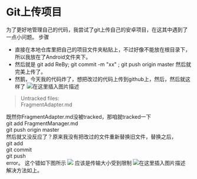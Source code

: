 # Git上传项目
为了更好地管理自己的代码，我尝试了git上传自己的安卓项目，在这其中遇到了一点小问题。
步骤
+ 直接在本地仓库里把自己的项目文件夹粘贴上，不过好像不能放在根目录下，所以我放在了Android文件夹下。
+ 然后就是 git add ReBy; git commit -m "xx" ; git push origin master
然后就完美上传了。
+ 然鹅，今天我的代码炸了，想把改过的代码上传到github上，然后，然后就这样了
![在这里插入图片描述](https://img-blog.csdnimg.cn/20190403223327938.PNG?x-oss-process=image/watermark,type_ZmFuZ3poZW5naGVpdGk,shadow_10,text_aHR0cHM6Ly9ibG9nLmNzZG4ubmV0L3FxXzQyODk4Mjk5,size_16,color_FFFFFF,t_70)
>Untracked files:  
FragmentAdapter.md  

既然你FragmentAdapter.md没被tracked，那咱就tracked一下  
git add FragmentManager.md  
git push origin master  
然后就又没反应了？原来我没有把改过的文件重新替换旧文件，替换之后，  
git add   
git commit  
git push  
error。
这个错如下图所示
![](https://img-blog.csdnimg.cn/20190403222453417.PNG?x-oss-process=image/watermark,type_ZmFuZ3poZW5naGVpdGk,shadow_10,text_aHR0cHM6Ly9ibG9nLmNzZG4ubmV0L3FxXzQyODk4Mjk5,size_16,color_FFFFFF,t_70)
应该是传输大小受到限制
![在这里插入图片描述](https://img-blog.csdnimg.cn/2019040322434123.PNG?x-oss-process=image/watermark,type_ZmFuZ3poZW5naGVpdGk,shadow_10,text_aHR0cHM6Ly9ibG9nLmNzZG4ubmV0L3FxXzQyODk4Mjk5,size_16,color_FFFFFF,t_70)
解决方法如上。